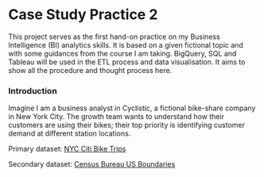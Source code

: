 # Case Study Practice 2 
This project serves as the first hand-on practice on my Business Intelligence (BI) analytics skills. It is based on a given fictional topic and with some guidances from the course I am taking. BigQuery, SQL and Tableau will be used in the ETL process and data visualisation. It aims to show all the procedure and thought process here.

### Introduction
Imagine I am a business analyst in Cyclistic, a fictional bike-share company in New York City. The growth team wants to understand how their customers are using their bikes; their top priority is identifying customer demand at different station locations.


Primary dataset: 
[NYC Citi Bike Trips](https://console.cloud.google.com/marketplace/details/city-of-new-york/nyc-citi-bike?inv=1&invt=Ab35KA)

Secondary dataset: 
[Census Bureau US Boundaries](https://console.cloud.google.com/marketplace/product/united-states-census-bureau/us-geographic-boundaries?inv=1&invt=Ab35KA&project=iconic-medium-466721-f4)
